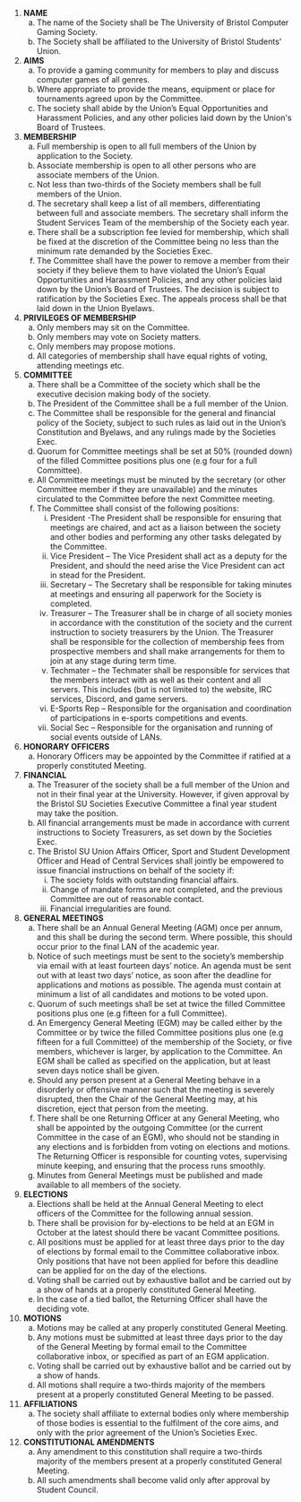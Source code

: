 <ol type='1'><li><b>NAME</b>
  <ol type='a'>
    <li>The name of the Society shall be The University of Bristol Computer Gaming Society.</li>
    <li>The Society shall be affiliated to the University of Bristol Students' Union.</li>
  </ol>
</li>
<li><b>AIMS</b>
  <ol type='a'>
    <li>To provide a gaming community for members to play and discuss computer games of all genres.</li>
    <li>Where appropriate to provide the means, equipment or place for tournaments agreed upon by the Committee.</li>
    <li>The society shall abide by the Union’s Equal Opportunities and Harassment Policies, and any other policies laid down by the Union's Board of Trustees.</li>
  </ol>
</li>
<li><b>MEMBERSHIP</b>
  <ol type='a'>
    <li>Full membership is open to all full members of the Union by application to the Society.</li>
    <li>Associate membership is open to all other persons who are associate members of the Union.</li>
    <li>Not less than two-thirds of the Society members shall be full members of the Union.</li>
    <li>The secretary shall keep a list of all members, differentiating between full and associate members. The secretary shall inform the Student Services Team of the membership of the Society each year.</li>
    <li>There shall be a subscription fee levied for membership, which shall be fixed at the discretion of the Committee being no less than the minimum rate demanded by the Societies Exec.</li>
    <li>The Committee shall have the power to remove a member from their society if they believe them to have violated the Union’s Equal Opportunities and Harassment Policies, and any other policies laid down by the Union’s Board of Trustees. The decision is subject to ratification by the Societies Exec. The appeals process shall be that laid down in the Union Byelaws.</li>
  </ol>
</li>
<li><b>PRIVILEGES OF MEMBERSHIP</b>
  <ol type='a'>
    <li>Only members may sit on the Committee.</li>
    <li>Only members may vote on Society matters.</li>
    <li>Only members may propose motions.</li>
    <li>All categories of membership shall have equal rights of voting, attending meetings etc.</li>
  </ol>
</li>
<li><b>COMMITTEE</b>
  <ol type='a'>
    <li>There shall be a Committee of the society which shall be the executive decision making body of the society.</li>
    <li>The President of the Committee shall be a full member of the Union.</li>
    <li>The Committee shall be responsible for the general and financial policy of the Society, subject to such rules as laid out in the Union’s Constitution and Byelaws, and any rulings made by the Societies Exec.</li>
    <li>Quorum for Committee meetings shall be set at 50% (rounded down) of the filled Committee positions plus one (e.g four for a full Committee).</li>
    <li>All Committee meetings must be minuted by the secretary (or other Committee member if they are unavailable) and the minutes circulated to the Committee before the next Committee meeting.</li>
    <li>The Committee shall consist of the following positions:
      <ol type='i'>
        <li>President -The President shall be responsible for ensuring that meetings are chaired, and act as a liaison between the society and other bodies and performing any other tasks delegated by the Committee.</li>
        <li>Vice President – The Vice President shall act as a deputy for the President, and should the need arise the Vice President can act in stead for the President.</li>
        <li>Secretary – The Secretary shall be responsible for taking minutes at meetings and ensuring all paperwork for the Society is completed.</li>
        <li>Treasurer – The Treasurer shall be in charge of all society monies in accordance with the constitution of the society and the current instruction to society treasurers by the Union. The Treasurer shall be responsible for the collection of membership fees from prospective members and shall make arrangements for them to join at any stage during term time.</li>
        <li>Techmater – the Techmater shall be responsible for services that the members interact with as well as their content and all servers. This includes (but is not limited to) the website, IRC services, Discord, and game servers.</li>
        <li>E-Sports Rep – Responsible for the organisation and coordination of participations in e-sports competitions and events.</li>
        <li>Social Sec – Responsible for the organisation and running of social events outside of LANs.</li>
      </ol>
    </li>
  </ol>
</li>
<li><b>HONORARY OFFICERS</b>
  <ol type='a'>
    <li>Honorary Officers may be appointed by the Committee if ratified at a properly constituted Meeting.</li>
  </ol>
</li>
<li><b>FINANCIAL</b>
  <ol type='a'>
    <li>The Treasurer of the society shall be a full member of the Union and not in their final year at the University. However, if given approval by the Bristol SU Societies Executive Committee a final year student may take the position.</li>
    <li>All financial arrangements must be made in accordance with current instructions to Society Treasurers, as set down by the Societies Exec.</li>
    <li>The Bristol SU Union Affairs Officer, Sport and Student Development Officer and Head of Central Services shall jointly be empowered to issue financial instructions on behalf of the society if:
      <ol type='i'>
        <li>The society folds with outstanding financial affairs.</li>
        <li>Change of mandate forms are not completed, and the previous Committee are out of reasonable contact.</li>
        <li>Financial irregularities are found.</li>
      </ol>
    </li>
  </ol>
</li>
<li><b>GENERAL MEETINGS</b>
  <ol type='a'>
    <li>There shall be an Annual General Meeting (AGM) once per annum, and this shall be during the second term. Where possible, this should occur prior to the final LAN of the academic year.</li>
    <li>Notice of such meetings must be sent to the society’s membership via email with at least fourteen days’ notice.  An agenda must be sent out with at least two days’ notice, as soon after the deadline for applications and motions as possible. The agenda must contain at minimum a list of all candidates and motions to be voted upon.</li>
    <li>Quorum of such meetings shall be set at twice the filled Committee positions plus one (e.g fifteen for a full Committee).</li>
    <li>An Emergency General Meeting (EGM) may be called either by the Committee or by twice the filled Committee positions plus one (e.g fifteen for a full Committee) of the membership of the Society, or five members, whichever is larger, by application to the Committee. An EGM shall be called as specified on the application, but at least seven days notice shall be given.</li> 
    <li>Should any person present at a General Meeting behave in a disorderly or offensive manner such that the meeting is severely disrupted, then the Chair of the General Meeting may, at his discretion, eject that person from the meeting.</li>
    <li>There shall be one Returning Officer at any General Meeting, who shall be appointed by the outgoing Committee (or the current Committee in the case of an EGM), who should not be standing in any elections and is forbidden from voting on elections and motions. The Returning Officer is responsible for counting votes, supervising minute keeping, and ensuring that the process runs smoothly.</li>
    <li>Minutes from General Meetings must be published and made available to all members of the society.</li>
  </ol>
</li>
<li><b>ELECTIONS</b>
  <ol type='a'>
    <li>Elections shall be held at the Annual General Meeting to elect officers of the Committee for the following annual session.</li>
    <li>There shall be provision for by-elections to be held at an EGM in October at the latest should there be vacant Committee positions.</li>
    <li>All positions must be applied for at least three days prior to the day of elections by formal email to the Committee collaborative inbox. Only positions that have not been applied for before this deadline can be applied for on the day of the elections.</li>
    <li>Voting shall be carried out by exhaustive ballot and be carried out by a show of hands at a properly constituted General Meeting.</li>
    <li>In the case of a tied ballot, the Returning Officer shall have the deciding vote.</li>
  </ol>
</li>
<li><b>MOTIONS</b>
  <ol type='a'>
    <li>Motions may be called at any properly constituted General Meeting.</li>
    <li>Any motions must be submitted at least three days prior to the day of the General Meeting by formal email to the Committee collaborative inbox, or specified as part of an EGM application.
    <li>Voting shall be carried out by exhaustive ballot and be carried out by a show of hands.</li>
    <li>All motions shall require a two-thirds majority of the members present at a properly constituted General Meeting to be passed.</li>
  </ol>
</li>
<li><b>AFFILIATIONS</b>
  <ol type='a'>
    <li>The society shall affiliate to external bodies only where membership of those bodies is essential to the fulfilment of the core aims, and only with the prior agreement of the Union’s Societies Exec.</li>
  </ol>
</li>
<li><b>CONSTITUTIONAL AMENDMENTS</b>
  <ol type='a'>
    <li>Any amendment to this constitution shall require a two-thirds majority of the members present at a properly constituted General Meeting.</li>
    <li>All such amendments shall become valid only after approval by Student Council.</li>
  </ol>
</li>
</ol>
